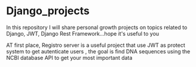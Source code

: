 # Django_projects
In this repository I will share personal growth projects on topics related to Django, JWT, Django Rest Framework...hope it's useful to you

AT first place, Registro server is a useful project that use JWT as protect system to get autenticate users , the goal is find DNA sequences using the NCBI database API to get your most important data
